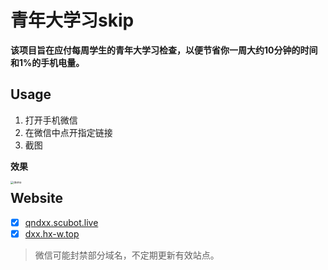 # 青年大学习skip

**该项目旨在应付每周学生的青年大学习检查，以便节省你一周大约10分钟的时间和1%的手机电量。**



## Usage

1. 打开手机微信
2. 在微信中点开指定链接
3. 截图



**效果**

<img src="https://ibed.csgowiki.top/image/20220116162200.png" align="left" alt="demo" style="zoom:33%;" />



## Website

- [x] [qndxx.scubot.live](https://qndxx.scubot.live)
- [x] [dxx.hx-w.top](https://dxx.hx-w.top)

> 微信可能封禁部分域名，不定期更新有效站点。